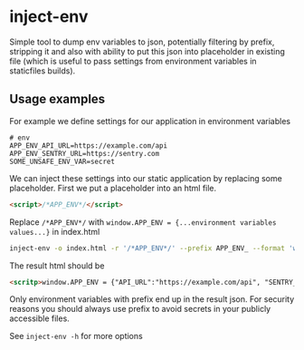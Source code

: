 # inject-env

Simple tool to dump env variables to json, potentially filtering by prefix, stripping it and also with ability to put this json into placeholder in existing file (which is useful to pass settings from environment variables in staticfiles builds). 

## Usage examples

For example we define settings for our application in environment variables 

```
# env
APP_ENV_API_URL=https://example.com/api
APP_ENV_SENTRY_URL=https://sentry.com
SOME_UNSAFE_ENV_VAR=secret
```

We can inject these settings into our static application by replacing some placeholder.
First we put a placeholder into an html file.

```html
<script>/*APP_ENV*/</script>
```
Replace `/*APP_ENV*/` with `window.APP_ENV = {...environment variables values...}` in index.html
```bash
inject-env -o index.html -r '/*APP_ENV*/' --prefix APP_ENV_ --format 'window.APP_ENV = {}'
```

The result html should be
```html
<scritp>window.APP_ENV = {"API_URL":"https://example.com/api", "SENTRY_URL": "https://sentry.com"}</script>
```

Only environment variables with prefix end up in the result json.
For security reasons you should always use prefix to avoid secrets in your publicly accessible files.

See `inject-env -h` for more options
